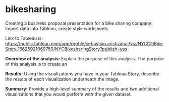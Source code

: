 # bikesharing
Creating a business proposal presentation for a bike sharing company: import data into Tableau, create style worksheets

Link to Tableau is: https://public.tableau.com/app/profile/sebastian.aristizabal/viz/NYCCitiBikeStory_16625921069750/NYCBikesharingStory?publish=yes

**Overview of the analysis:** Explain the purpose of this analysis.
The purpose of this analysis is to create an

**Results:** Using the visualizations you have in your Tableau Story, describe the results of each visualization underneath the image.


**Summary:** Provide a high-level summary of the results and two additional visualizations that you would perform with the given dataset.

